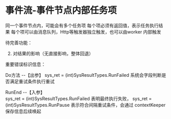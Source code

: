 # 事件流-事件节点内部任务项

同一个事件节点内，可能会有多个任务项
每个项必须有返回值，表示任务执行结果
每个项可以由消息队列，Http等触发器独立触发，也可以由worker 内部触发



待完善功能：

2. 对结果的影响（无直接影响，整体回退）



重要错误标识信息：

  Do方法
  --【出参】
	sys_ret = (int)SysResultTypes.RunFailed 系统会字段判断是否满足重试条件执行重试 

  RunEnd
  --【入参】   
	sys_ret = (int)SysResultTypes.RunFailed 表明最终执行失败，
	sys_ret = (int)SysResultTypes.RunPause 表示符合间隔重试条件，会通过 contextKeeper 保存信息后续唤起

